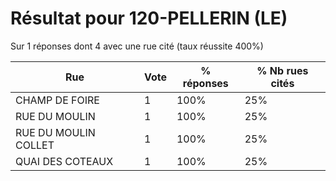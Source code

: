 # Résultat pour 120-PELLERIN (LE)

Sur 1 réponses dont 4 avec une rue cité (taux réussite 400%)

| Rue | Vote | % réponses | % Nb rues cités|
|-----|------|------------|----------------|
| CHAMP DE FOIRE | 1 | 100% | 25%|
| RUE DU MOULIN | 1 | 100% | 25%|
| RUE DU MOULIN COLLET | 1 | 100% | 25%|
| QUAI DES COTEAUX | 1 | 100% | 25%|
